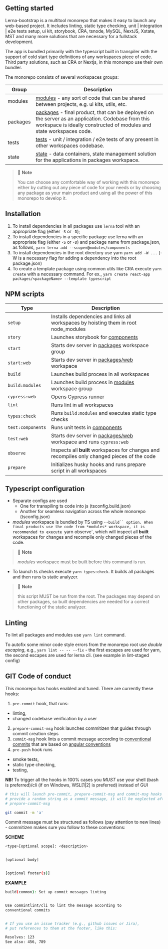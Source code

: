 ## Getting started

Lerna-bootstrap is a multitool monorepo that makes it easy to launch any web-based
project. It includes linting, static type checking, unit | integration | e2e
tests setup, ui kit, storybook, CRA, tsnode, MySQL, NextJS, Xstate, MST and
many more solutions that are necessary for a fullstack development.

The app is bundled primarily with the typescript built in transpiler with the
support of cold start type definitions of any workspaces piece of code. Third
party solutions, such as CRA or Nextjs, in this monorepo use their own bundler.

The monorepo consists of several workspaces groups:

| Group    | Description                                                                                                                                                                              |
| -------- | ---------------------------------------------------------------------------------------------------------------------------------------------------------------------------------------- |
| modules  | [modules](./modules) - any sort of code that can be shared between projects, e.g. ui kits, utils, etc.                                                                                   |
| packages | [packages](./packages) - final product, that can be deployed on the server as an application. Codebase from this workspace is ideally constructed of modules and state workspaces code.  |
| tests    | [tests](./tests) - unit / integration / e2e tests of any present in other workspaces codebase.                                                                                           |
| state    | [state](./state) - data containers, state management solution for the applications in packages workspace.                                                                                |

> 🚩 **Note**
> 
> You can choose any comfortable way of working with this monorepo either
> by cutting out any piece of code for your needs or by choosing any package 
> as your main product and using all the power of this monorepo to develop it.

## Installation

1. To install dependencies in all packages use `lerna` tool with an appropriate
flag (either `-S` or `-D`);
2. To install dependencies in a specific package use lerna with an appropriate
flag (either `-S` or `-D`) and package name from package.json, as follows,
`yarn lerna add --scope=@modules/components`
3. To install dependencies in the root directory use yarn
`yarn add -W ...` (-W is a necessary flag for adding a dependency 
into the root package.json)
4. To create a template package using common utils like CRA execute 
`yarn create` with a necessary command. For ex.,
`yarn create react-app packages/<packageName> --template typescript`

## NPM scripts

| Type                  | Description                                                                                   |
| --------------------- | --------------------------------------------------------------------------------------------- |
| `setup`               | Installs dependencies and links all workspaces by hoisting them in root node_modules          |
| `story`               | Launches storybook for [components](./modules/components)                                     |
| `start`               | Starts dev server in [packages](./packages) workspace group                                   |
| `start:web`           | Starts dev server in [packages/web](./packages/web) workspace                                 |
| `build`               | Launches build process in all workspaces                                                      |
| `build:modules`       | Launches build process in [modules](./modules) workspace group                                |
| `cypress:web`         | Opens Cypress runner                                                                          |
| `lint`                | Runs lint in all workspaces                                                                   |
| `types:check`         | Runs `build:modules` and executes static type checks                                          |
| `test:components`     | Runs unit tests in [components](./modules/components)                                         |
| `test:web`            | Starts dev server in [packages/web](./packages/web) workspace and runs `cypress:web`          |
| `observe`             | Inspects all **built** workspaces for changes and recompiles only changed pieces of the code  |
| `prepare`             | Initializes husky hooks and runs prepare script in all workspaces                             |


## Typescript configuration

- Separate configs are used
  - One for transpiling ts code into js (tsconfig.build.json)
  - Another for seamless navigation across the whole monorepo (tsconfig.json)
- *modules* workspace is bundled by TS using `--build`` option.
When final products use the code from *modules* workspace, it is recommended to
execute `yarn observe`, which will inspect all **built** workspaces for changes 
and recompile only changed pieces of the code.

> 🚩 **Note**
>
> *modules* workspace must be built before this command is run.

- To launch ts checks execute `yarn types:check`. It builds all packages
and then runs ts static analyzer.

> 🚩 **Note**
>
> this script MUST be run from the root. The packages may depend on 
> other packages, so built dependencies are needed for a correct functioning of
> the static analyzer.


## Linting

To lint all packages and modules use `yarn lint` command.


To autofix some minor code style errors from the monorepo root use
*double escaping*, e.g., `yarn lint -- -- --fix` - the first escapes are
used for yarn, the second escapes are used for lerna cli. (see example in
lint-staged config)


## GIT Code of conduct

This monorepo has hooks enabled and tuned. There are currently these hooks:
1. `pre-commit` hook, that runs:
  - linting, 
  - changed codebase verification by a user
2. `prepare-commit-msg` hook launches commitizen that guides through 
commit creation steps
3. `commit-msg` hook lints a commit message
according to [conventional commits](https://www.conventionalcommits.org/en/v1.0.0/)
that are based on
[angular conventions](https://github.com/angular/angular/blob/22b96b9/CONTRIBUTING.md#type)
4. `pre-push` hook runs
  - smoke tests,
  - static type checking,
  - testing,

**NB!** To trigger all the hooks in 100% cases you *MUST* use
your shell (bash is preferred)/cli (if on Windows, WSL[1|2] is preferred) 
instead of GUI

```sh
# this will launch pre-commit, prepare-commit-msg and commit-msg hooks
# provide a random string as a commit message, it will be neglected after 
# prepare-commit-msg

git commit -m 'a'
```

Commit message must be structured as follows (pay attention to new lines) -
commitizen makes sure you follow to these conventions:


**SCHEME**
```sh
<type>[optional scope]: <description>


[optional body]


[optional footer(s)]
```


**EXAMPLE**
```sh
build(common): Set up commit messages linting


Use commintlint/cli to lint the message according to
conventional commits 


# If you use an issue tracker (e.g., github issues or Jira),
# put references to them at the footer, like this:

Resolves: 123
See also: 456, 789
```
